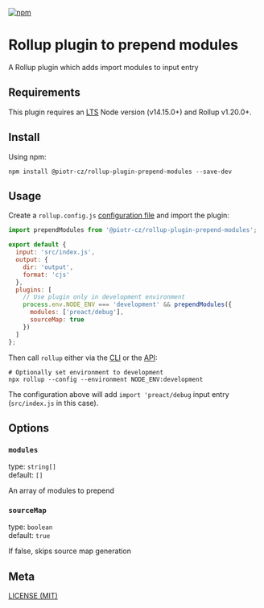 [npm]: https://img.shields.io/npm/v/@piotr-cz/rollup-plugin-prepend-modules
[npm-url]: https://www.npmjs.com/package/@piotr-cz/rollup-plugin-prepend-modules

[![npm][npm]][npm-url]

# Rollup plugin to prepend modules

A Rollup plugin which adds import modules to input entry

## Requirements

This plugin requires an [LTS](https://github.com/nodejs/Release) Node version (v14.15.0+) and Rollup v1.20.0+.

## Install

Using npm:

```console
npm install @piotr-cz/rollup-plugin-prepend-modules --save-dev
```

## Usage

Create a `rollup.config.js` [configuration file](https://www.rollupjs.org/guide/en/#configuration-files) and import the plugin:

```js
import prependModules from '@piotr-cz/rollup-plugin-prepend-modules';

export default {
  input: 'src/index.js',
  output: {
    dir: 'output',
    format: 'cjs'
  },
  plugins: [
    // Use plugin only in development environment
    process.env.NODE_ENV === 'development' && prependModules({
      modules: ['preact/debug'],
      sourceMap: true
    })
  ]
};
```

Then call `rollup` either via the [CLI](https://www.rollupjs.org/guide/en/#command-line-reference) or the [API](https://www.rollupjs.org/guide/en/#javascript-api):

```console
# Optionally set environment to development
npx rollup --config --environment NODE_ENV:development
```

The configuration above will add `import 'preact/debug` input entry (`src/index.js` in this case).

## Options

### `modules`

type: `string[]`<br />
default: `[]`

An array of modules to prepend

### `sourceMap`

type: `boolean`<br />
default: `true`

If false, skips source map generation

## Meta

[LICENSE (MIT)](/LICENSE)
